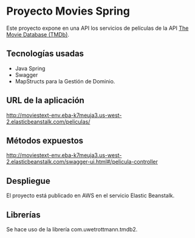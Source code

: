 
# Proyecto Movies Spring

Este proyecto expone en una API los servicios de películas de la API [The Movie Database (TMDb)](https://www.themoviedb.org/).

## Tecnologías usadas

- Java Spring
- Swagger
- MapStructs para la Gestión de Dominio.

## URL de la aplicación

http://moviestext-env.eba-k7meuja3.us-west-2.elasticbeanstalk.com/peliculas/

## Métodos expuestos

http://moviestext-env.eba-k7meuja3.us-west-2.elasticbeanstalk.com/swagger-ui.html#/pelicula-controller

## Despliegue

El proyecto está publicado en AWS en el servicio Elastic Beanstalk.

## Librerías

Se hace uso de la librería com.uwetrottmann.tmdb2.